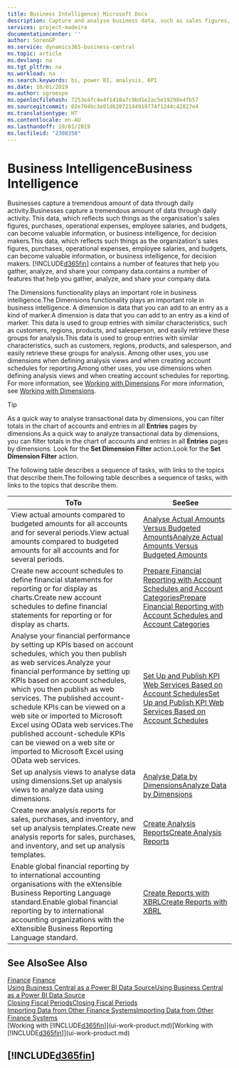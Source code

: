 ```yaml
---
title: Business Intelligence| Microsoft Docs
description: Capture and analyse business data, such as sales figures, purchases, operational expenses, employee salaries, and budgets, that can be valuable information for business intelligence or for decision making.
services: project-madeira
documentationcenter: ''
author: SorenGP
ms.service: dynamics365-business-central
ms.topic: article
ms.devlang: na
ms.tgt_pltfrm: na
ms.workload: na
ms.search.keywords: bi, power BI, analysis, KPI
ms.date: 10/01/2019
ms.author: sgroespe
ms.openlocfilehash: 7253e4fc4e4f1418a7c9bd1e2ac5e19298e4fb57
ms.sourcegitcommit: 02e704bc3e01d62072144919774f1244c42827e4
ms.translationtype: HT
ms.contentlocale: en-AU
ms.lasthandoff: 10/01/2019
ms.locfileid: "2308350"
---
```

# <a name="business-intelligence"></a><span data-ttu-id="5f1f1-103">Business Intelligence</span><span class="sxs-lookup"><span data-stu-id="5f1f1-103">Business Intelligence</span></span>
<span data-ttu-id="5f1f1-104">Businesses capture a tremendous amount of data through daily activity.</span><span class="sxs-lookup"><span data-stu-id="5f1f1-104">Businesses capture a tremendous amount of data through daily activity.</span></span> <span data-ttu-id="5f1f1-105">This data, which reflects such things as the organisation's sales figures, purchases, operational expenses, employee salaries, and budgets, can become valuable information, or business intelligence, for decision makers.</span><span class="sxs-lookup"><span data-stu-id="5f1f1-105">This data, which reflects such things as the organization's sales figures, purchases, operational expenses, employee salaries, and budgets, can become valuable information, or business intelligence, for decision makers.</span></span> [!INCLUDE[d365fin](includes/d365fin_md.md)] <span data-ttu-id="5f1f1-106">contains a number of features that help you gather, analyze, and share your company data.</span><span class="sxs-lookup"><span data-stu-id="5f1f1-106">contains a number of features that help you gather, analyze, and share your company data.</span></span>

<span data-ttu-id="5f1f1-107">The Dimensions functionality plays an important role in business intelligence.</span><span class="sxs-lookup"><span data-stu-id="5f1f1-107">The Dimensions functionality plays an important role in business intelligence.</span></span> <span data-ttu-id="5f1f1-108">A dimension is data that you can add to an entry as a kind of marker.</span><span class="sxs-lookup"><span data-stu-id="5f1f1-108">A dimension is data that you can add to an entry as a kind of marker.</span></span> <span data-ttu-id="5f1f1-109">This data is used to group entries with similar characteristics, such as customers, regions, products, and salesperson, and easily retrieve these groups for analysis.</span><span class="sxs-lookup"><span data-stu-id="5f1f1-109">This data is used to group entries with similar characteristics, such as customers, regions, products, and salesperson, and easily retrieve these groups for analysis.</span></span> <span data-ttu-id="5f1f1-110">Among other uses, you use dimensions  when defining analysis views and when creating account schedules for reporting.</span><span class="sxs-lookup"><span data-stu-id="5f1f1-110">Among other uses, you use dimensions  when defining analysis views and when creating account schedules for reporting.</span></span> <span data-ttu-id="5f1f1-111">For more information, see [Working with Dimensions](finance-dimensions.md).</span><span class="sxs-lookup"><span data-stu-id="5f1f1-111">For more information, see [Working with Dimensions](finance-dimensions.md).</span></span>

> [!TIP]
> <span data-ttu-id="5f1f1-112">As a quick way to analyse transactional data by dimensions, you can filter totals in the chart of accounts and entries in all **Entries** pages by dimensions.</span><span class="sxs-lookup"><span data-stu-id="5f1f1-112">As a quick way to analyze transactional data by dimensions, you can filter totals in the chart of accounts and entries in all **Entries** pages by dimensions.</span></span> <span data-ttu-id="5f1f1-113">Look for the **Set Dimension Filter** action.</span><span class="sxs-lookup"><span data-stu-id="5f1f1-113">Look for the **Set Dimension Filter** action.</span></span>  

<span data-ttu-id="5f1f1-114">The following table describes a sequence of tasks, with links to the topics that describe them.</span><span class="sxs-lookup"><span data-stu-id="5f1f1-114">The following table describes a sequence of tasks, with links to the topics that describe them.</span></span>  

| <span data-ttu-id="5f1f1-115">To</span><span class="sxs-lookup"><span data-stu-id="5f1f1-115">To</span></span> | <span data-ttu-id="5f1f1-116">See</span><span class="sxs-lookup"><span data-stu-id="5f1f1-116">See</span></span> |
| --- | --- |
|<span data-ttu-id="5f1f1-117">View actual amounts compared to budgeted amounts for all accounts and for several periods.</span><span class="sxs-lookup"><span data-stu-id="5f1f1-117">View actual amounts compared to budgeted amounts for all accounts and for several periods.</span></span>|[<span data-ttu-id="5f1f1-118">Analyse Actual Amounts Versus Budgeted Amounts</span><span class="sxs-lookup"><span data-stu-id="5f1f1-118">Analyze Actual Amounts Versus Budgeted Amounts</span></span>](bi-how-analyze-actual-versus-budget.md)|
|<span data-ttu-id="5f1f1-119">Create new account schedules to define financial statements for reporting or for display as charts.</span><span class="sxs-lookup"><span data-stu-id="5f1f1-119">Create new account schedules to define financial statements for reporting or for display as charts.</span></span>|[<span data-ttu-id="5f1f1-120">Prepare Financial Reporting with Account Schedules and Account Categories</span><span class="sxs-lookup"><span data-stu-id="5f1f1-120">Prepare Financial Reporting with Account Schedules and Account Categories</span></span>](bi-how-work-account-schedule.md)|
|<span data-ttu-id="5f1f1-121">Analyse your financial performance by setting up KPIs based on account schedules, which you then publish as web services.</span><span class="sxs-lookup"><span data-stu-id="5f1f1-121">Analyze your financial performance by setting up KPIs based on account schedules, which you then publish as web services.</span></span> <span data-ttu-id="5f1f1-122">The published account-schedule KPIs can be viewed on a web site or imported to Microsoft Excel using OData web services.</span><span class="sxs-lookup"><span data-stu-id="5f1f1-122">The published account-schedule KPIs can be viewed on a web site or imported to Microsoft Excel using OData web services.</span></span>|[<span data-ttu-id="5f1f1-123">Set Up and Publish KPI Web Services Based on Account Schedules</span><span class="sxs-lookup"><span data-stu-id="5f1f1-123">Set Up and Publish KPI Web Services Based on Account Schedules</span></span>](bi-how-to-set-up-and-publish-kpi-web-services-based-on-account-schedules.md)|
|<span data-ttu-id="5f1f1-124">Set up analysis views to analyse data using dimensions.</span><span class="sxs-lookup"><span data-stu-id="5f1f1-124">Set up analysis views to analyze data using dimensions.</span></span>|[<span data-ttu-id="5f1f1-125">Analyse Data by Dimensions</span><span class="sxs-lookup"><span data-stu-id="5f1f1-125">Analyze Data by Dimensions</span></span>](bi-how-analyze-data-dimension.md)|
|<span data-ttu-id="5f1f1-126">Create new analysis reports for sales, purchases, and inventory, and set up analysis templates.</span><span class="sxs-lookup"><span data-stu-id="5f1f1-126">Create new analysis reports for sales, purchases, and inventory, and set up analysis templates.</span></span>|[<span data-ttu-id="5f1f1-127">Create Analysis Reports</span><span class="sxs-lookup"><span data-stu-id="5f1f1-127">Create Analysis Reports</span></span>](bi-how-create-analysis-views-reports.md)|
|<span data-ttu-id="5f1f1-128">Enable global financial reporting by to international accounting organisations with the eXtensible Business Reporting Language standard.</span><span class="sxs-lookup"><span data-stu-id="5f1f1-128">Enable global financial reporting by to international accounting organizations with the eXtensible Business Reporting Language standard.</span></span>|[<span data-ttu-id="5f1f1-129">Create Reports with XBRL</span><span class="sxs-lookup"><span data-stu-id="5f1f1-129">Create Reports with XBRL</span></span>](bi-create-reports-with-xbrl.md)|

## <a name="see-also"></a><span data-ttu-id="5f1f1-130">See Also</span><span class="sxs-lookup"><span data-stu-id="5f1f1-130">See Also</span></span>
<span data-ttu-id="5f1f1-131">[Finance](finance.md)  </span><span class="sxs-lookup"><span data-stu-id="5f1f1-131">[Finance](finance.md)  </span></span>  
[<span data-ttu-id="5f1f1-132">Using Business Central as a Power BI Data Source</span><span class="sxs-lookup"><span data-stu-id="5f1f1-132">Using Business Central as a Power BI Data Source</span></span>](across-how-use-financials-data-source-powerbi.md)  
[<span data-ttu-id="5f1f1-133">Closing Fiscal Periods</span><span class="sxs-lookup"><span data-stu-id="5f1f1-133">Closing Fiscal Periods</span></span>](year-close-years-periods.md)  
[<span data-ttu-id="5f1f1-134">Importing Data from Other Finance Systems</span><span class="sxs-lookup"><span data-stu-id="5f1f1-134">Importing Data from Other Finance Systems</span></span>](across-import-data-configuration-packages.md)  
<span data-ttu-id="5f1f1-135">[Working with [!INCLUDE[d365fin](includes/d365fin_md.md)]](ui-work-product.md)</span><span class="sxs-lookup"><span data-stu-id="5f1f1-135">[Working with [!INCLUDE[d365fin](includes/d365fin_md.md)]](ui-work-product.md)</span></span>

## [!INCLUDE[d365fin](includes/free_trial_md.md)]  
